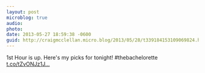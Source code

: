 ```yaml
---
layout: post
microblog: true
audio: 
photo: 
date: 2013-05-27 18:59:38 -0600
guid: http://craigmcclellan.micro.blog/2013/05/28/t339184153109069824.html
---
```

1st Hour is up. Here's my picks for tonight! #thebachelorette [t.co/tZvONJz1J...](https://t.co/tZvONJz1Jn)
